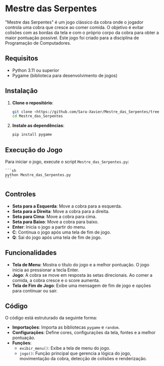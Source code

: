 # Mestre das Serpentes

"Mestre das Serpentes" é um jogo clássico da cobra onde o jogador controla uma cobra que cresce ao comer comida. O objetivo é evitar colisões com as bordas da tela e com o próprio corpo da cobra para obter a maior pontuação possível. Este jogo foi criado para a disciplina de Programação de Computadores.

## Requisitos

- Python 3.11 ou superior
- Pygame (biblioteca para desenvolvimento de jogos)

## Instalação

1. **Clone o repositório**:
    ```sh
    git clone <https://github.com/Sara-Xavier/Mestre_das_Serpentes/tree/main>
    cd Mestre_das_Serpentes
    ```

2. **Instale as dependências**:
    ```sh
    pip install pygame
    ```

## Execução do Jogo

Para iniciar o jogo, execute o script `Mestre_das_Serpentes.py`:

    ```sh
    python Mestre_das_Serpentes.py
    ```

## Controles

- **Seta para a Esquerda**: Move a cobra para a esquerda.
- **Seta para a Direita**: Move a cobra para a direita.
- **Seta para Cima**: Move a cobra para cima.
- **Seta para Baixo**: Move a cobra para baixo.
- **Enter**: Inicia o jogo a partir do menu.
- **C**: Continua o jogo após uma tela de fim de jogo.
- **Q**: Sai do jogo após uma tela de fim de jogo.

## Funcionalidades

- **Tela de Menu**: Mostra o título do jogo e a melhor pontuação. O jogo inicia ao pressionar a tecla Enter.
- **Jogo**: A cobra se move em resposta às setas direcionais. Ao comer a comida, a cobra cresce e o score aumenta.
- **Tela de Fim de Jogo**: Exibe uma mensagem de fim de jogo e opções para continuar ou sair.

## Código

O código está estruturado da seguinte forma:

- **Importações**: Importa as bibliotecas `pygame` e `random`.
- **Configurações**: Define cores, configurações da tela, fontes e a melhor pontuação.
- **Funções**:
  - `exibir_menu()`: Exibe a tela de menu do jogo.
  - `jogo()`: Função principal que gerencia a lógica do jogo, movimentação da cobra, detecção de colisões e renderização.





